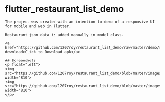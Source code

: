 # flutter_restaurant_list_demo

    The project was created with an intention to demo of a responsive UI for mobile and web in Flutter.

    Restaurant json data is added manually in model class.

    <a href="https://github.com/1207roy/restaurant_list_demo/raw/master/demo/restaurant_list_demo.apk" download>Click to Download apk</a>

    ## Screenshots
    <p float="left">
    <img src="https://github.com/1207roy/restaurant_list_demo/blob/master/images/mobile.gif" width="810">
    <img src="https://github.com/1207roy/restaurant_list_demo/blob/master/images/web.gif" width="810">
    </p>
